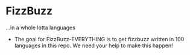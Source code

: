 # FizzBuzz

...in a whole lotta languages


- The goal for FizzBuzz-EVERYTHING is to get fizzbuzz written in 100 languages in this repo. We need your help to make this happen!
